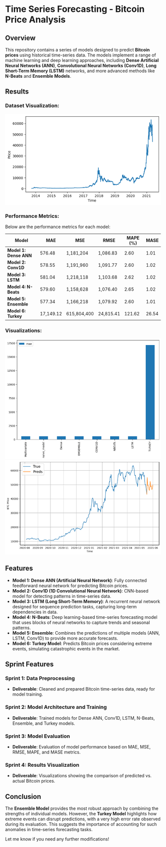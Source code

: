 # Time Series Forecasting - Bitcoin Price Analysis

## Overview

This repository contains a series of models designed to predict **Bitcoin prices** using historical time-series data. The models implement a range of machine learning and deep learning approaches, including **Dense Artificial Neural Networks (ANN)**, **Convolutional Neural Networks (Conv1D)**, **Long Short-Term Memory (LSTM)** networks, and more advanced methods like **N-Beats** and **Ensemble Models**. 

## Results

### Dataset Visualization:
<img src="https://github.com/leovidith/Bitcoin-Price-Prediction/blob/main/images/bitcoin%202.png" alt="Bitcoin Dataset Visualization" width="600"/>

### Performance Metrics:

Below are the performance metrics for each model:

| Model             | MAE        | MSE        | RMSE       | MAPE (%)   | MASE       |
|-------------------|------------|------------|------------|------------|------------|
| **Model 1: Dense ANN**    | 576.48     | 1,181,204  | 1,086.83   | 2.60       | 1.01       |
| **Model 2: Conv1D**      | 578.55     | 1,191,960  | 1,091.77   | 2.60       | 1.02       |
| **Model 3: LSTM**        | 581.04     | 1,218,118  | 1,103.68   | 2.62       | 1.02       |
| **Model 4: N-Beats**     | 579.60     | 1,158,628  | 1,076.40   | 2.65       | 1.02       |
| **Model 5: Ensemble**    | 577.34     | 1,166,218  | 1,079.92   | 2.60       | 1.01       |
| **Model 6: Turkey**      | 17,149.12  | 615,804,400| 24,815.41  | 121.62     | 26.54      |

### Visualizations:
<img src="https://github.com/leovidith/Bitcoin-Price-Prediction/blob/main/images/bitcoin.png" alt="Bitcoin Price Prediction" width="600"/>
<img src="https://github.com/leovidith/Bitcoin-Price-Prediction/blob/main/images/bitcoin1.png" alt="Bitcoin Price Prediction" width="600"/>

## Features

- **Model 1: Dense ANN (Artificial Neural Network)**: Fully connected feedforward neural network for predicting Bitcoin prices.
- **Model 2: Conv1D (1D Convolutional Neural Network)**: CNN-based model for detecting patterns in time-series data.
- **Model 3: LSTM (Long Short-Term Memory)**: A recurrent neural network designed for sequence prediction tasks, capturing long-term dependencies in data.
- **Model 4: N-Beats**: Deep learning-based time-series forecasting model that uses blocks of neural networks to capture trends and seasonal patterns.
- **Model 5: Ensemble**: Combines the predictions of multiple models (ANN, LSTM, Conv1D) to provide more accurate forecasts.
- **Model 6: Turkey Model**: Predicts Bitcoin prices considering extreme events, simulating catastrophic events in the market.

## Sprint Features

### Sprint 1: Data Preprocessing
- **Deliverable**: Cleaned and prepared Bitcoin time-series data, ready for model training.

### Sprint 2: Model Architecture and Training
- **Deliverable**: Trained models for Dense ANN, Conv1D, LSTM, N-Beats, Ensemble, and Turkey models.

### Sprint 3: Model Evaluation
- **Deliverable**: Evaluation of model performance based on MAE, MSE, RMSE, MAPE, and MASE metrics.

### Sprint 4: Results Visualization
- **Deliverable**: Visualizations showing the comparison of predicted vs. actual Bitcoin prices.

## Conclusion

The **Ensemble Model** provides the most robust approach by combining the strengths of individual models. However, the **Turkey Model** highlights how extreme events can disrupt predictions, with a very high error rate observed during its evaluation. This suggests the importance of accounting for such anomalies in time-series forecasting tasks. 

Let me know if you need any further modifications!
